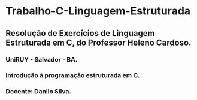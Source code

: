 # Trabalho-C-Linguagem-Estruturada

 ## Resolução de Exercícios de Linguagem Estruturada em C, do Professor Heleno Cardoso.

### UniRUY - Salvador - BA.
### Introdução à programação estruturada em C.
### Docente: Danilo Silva.
